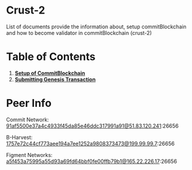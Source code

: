# Crust-2

List of documents provide the information about, setup commitBlockchain and how to become validator in commitBlockchain (crust-2)

# Table of Contents

1. **[Setup of CommitBlockchain](./documents/1.setup.md)**
2. **[Submitting Genesis Transaction](./documents/2.gentx.md)**

# Peer Info 

Commit Network: 91af5500e37a4c4933f45da85e46ddc317991a91@51.83.120.241:26656

B-Harvest: 1757e72c44cf773aee194a7ee1252a9808373473@199.99.99.7:26656

Figment Networks: a5f453a75995a55d93a69fd64bbf0fe00ffb79b1@165.22.226.17:26656
